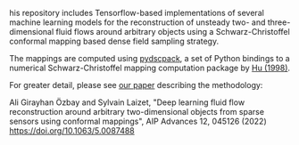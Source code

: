 his repository includes Tensorflow-based implementations of several machine learning models for the reconstruction of unsteady two- and three-dimensional fluid flows around arbitrary objects using a Schwarz-Christoffel conformal mapping based dense field sampling strategy.

The mappings are computed using [pydscpack](https://github.com/aligirayhanozbay/pydscpack), a set of Python bindings to a numerical Schwarz-Christoffel mapping computation package by [Hu (1998)](https://dl.acm.org/doi/10.1145/292395.291204).

For greater detail, please see [our paper](https://doi.org/10.1063/5.0087488) describing the methodology:

Ali Girayhan Özbay and Sylvain Laizet, "Deep learning fluid flow reconstruction around arbitrary two-dimensional objects from sparse sensors using conformal mappings", AIP Advances 12, 045126 (2022) https://doi.org/10.1063/5.0087488 
